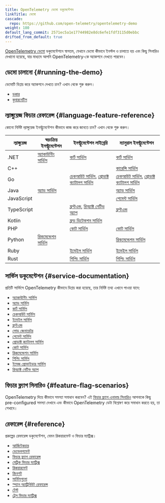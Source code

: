 ```yaml
---
title: OpenTelemetry ডেমো ডকুমেন্টেশন
linkTitle: ডেমো
cascade:
  repo: https://github.com/open-telemetry/opentelemetry-demo
weight: 180
default_lang_commit: 2571ec5a1e17744982e8dc6efe1fdf3115d0ebbc
drifted_from_default: true
---
```


[OpenTelemetry ডেমো](/ecosystem/demo/) ডকুমেন্টেশনে স্বাগতম, যেখানে ডেমো কীভাবে ইনস্টল ও চালাতে হয় এবং কিছু সিনারিও দেখানো হয়েছে, যার মাধ্যমে আপনি OpenTelemetry-কে অ্যাকশনে দেখতে পারবেন।

## ডেমো চালানো {#running-the-demo}

ডেমোটি ডিপ্লয় করে অ্যাকশনে দেখতে চান? এখান থেকে শুরু করুন।

- [ডকার](docker-deployment/)
- [কুবারনেটিস](kubernetes-deployment/)

## ল্যাঙ্গুয়েজ ফিচার রেফারেন্স {#language-feature-reference}

কোনো নির্দিষ্ট ল্যাঙ্গুয়েজ ইনস্ট্রুমেন্টেশন কীভাবে কাজ করে জানতে চান? এখান থেকে শুরু করুন।

| ল্যাঙ্গুয়েজ        | স্বয়ংক্রিয় ইনস্ট্রুমেন্টেশন                        | ইনস্ট্রুমেন্টেশন লাইব্রেরি                                                                  | ম্যানুয়াল ইনস্ট্রুমেন্টেশন                                                                 |
| ----------- | ---------------------------------------------------- | ------------------------------------------------------------------------------------------ | -------------------------------------------------------------------------------------------- |
| .NET        | [অ্যাকাউন্টিং সার্ভিস](services/accounting/)         | [কার্ট সার্ভিস](services/cart/)                                                             | [কার্ট সার্ভিস](services/cart/)                                                               |
| C++         |                                                      |                                                                                            | [কারেন্সি সার্ভিস](services/currency/)                                                       |
| Go          |                                                      | [চেকআউট সার্ভিস](services/checkout/), [প্রোডাক্ট ক্যাটালগ সার্ভিস](services/product-catalog/) | [চেকআউট সার্ভিস](services/checkout/), [প্রোডাক্ট ক্যাটালগ সার্ভিস](services/product-catalog/) |
| Java        | [অ্যাড সার্ভিস](services/ad/)                        |                                                                                            | [অ্যাড সার্ভিস](services/ad/)                                                                 |
| JavaScript  |                                                      |                                                                                            | [পেমেন্ট সার্ভিস](services/payment/)                                                         |
| TypeScript  |                                                      | [ফ্রন্টএন্ড](services/frontend/), [রিঅ্যাক্ট নেটিভ অ্যাপ](services/react-native-app/)       | [ফ্রন্টএন্ড](services/frontend/)                                                             |
| Kotlin      |                                                      | [ফ্রড ডিটেকশন সার্ভিস](services/fraud-detection/)                                           |                                                                                              |
| PHP         |                                                      | [কোট সার্ভিস](services/quote/)                                                              | [কোট সার্ভিস](services/quote/)                                                               |
| Python      | [রিকমেন্ডেশন সার্ভিস](services/recommendation/)      |                                                                                            | [রিকমেন্ডেশন সার্ভিস](services/recommendation/)                                             |
| Ruby        |                                                      | [ইমেইল সার্ভিস](services/email/)                                                           | [ইমেইল সার্ভিস](services/email/)                                                             |
| Rust        |                                                      | [শিপিং সার্ভিস](services/shipping/)                                                         | [শিপিং সার্ভিস](services/shipping/)                                                          |

## সার্ভিস ডকুমেন্টেশন {#service-documentation}

প্রতিটি সার্ভিসে OpenTelemetry কীভাবে ডিপ্লয় করা হয়েছে, তার নির্দিষ্ট তথ্য এখানে পাওয়া যাবে:

- [অ্যাকাউন্টিং সার্ভিস](services/accounting/)
- [অ্যাড সার্ভিস](services/ad/)
- [কার্ট সার্ভিস](services/cart/)
- [চেকআউট সার্ভিস](services/checkout/)
- [ইমেইল সার্ভিস](services/email/)
- [ফ্রন্টএন্ড](services/frontend/)
- [লোড জেনারেটর](services/load-generator/)
- [পেমেন্ট সার্ভিস](services/payment/)
- [প্রোডাক্ট ক্যাটালগ সার্ভিস](services/product-catalog/)
- [কোট সার্ভিস](services/quote/)
- [রিকমেন্ডেশন সার্ভিস](services/recommendation/)
- [শিপিং সার্ভিস](services/shipping/)
- [ইমেজ প্রোভাইডার সার্ভিস](services/image-provider/)
- [রিঅ্যাক্ট নেটিভ অ্যাপ](services/react-native-app/)

## ফিচার ফ্ল্যাগ সিনারিও {#feature-flag-scenarios}

OpenTelemetry দিয়ে কীভাবে সমস্যা সমাধান করবেন? এই [ফিচার ফ্ল্যাগ এনাবল্ড সিনারিও](feature-flags/) আপনাকে কিছু pre-configured সমস্যা দেখাবে এবং কীভাবে OpenTelemetry ডেটা বিশ্লেষণ করে সমাধান করতে হয়, তা শেখাবে।

## রেফারেন্স {#reference}

প্রকল্পের রেফারেন্স ডকুমেন্টেশন, যেমন রিকয়ারমেন্ট ও ফিচার ম্যাট্রিক্স।

- [আর্কিটেকচার](architecture/)
- [ডেভেলপমেন্ট](development/)
- [ফিচার ফ্ল্যাগ রেফারেন্স](feature-flags/)
- [মেট্রিক ফিচার ম্যাট্রিক্স](telemetry-features/metric-coverage/)
- [রিকয়ারমেন্ট](./requirements/)
- [স্ক্রিনশট](screenshots/)
- [সার্ভিসগুলো](services/)
- [স্প্যান অ্যাট্রিবিউট রেফারেন্স](telemetry-features/manual-span-attributes/)
- [টেস্ট](tests/)
- [ট্রেস ফিচার ম্যাট্রিক্স](telemetry-features/trace-coverage/)
